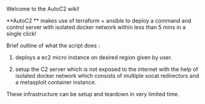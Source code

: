 
Welcome to the AutoC2 wiki!

**AutoC2 ** makes use of terraform + ansible to deploy a command and control server with isolated docker network within less than 5 mins in a single click!

Brief outline of what the script does :

1. deploys a ec2 micro instance on desired region given by user.

2. setup the C2 server which is not exposed to the internet with the help of isolated docker network which consists of multiple socat redirectors and a metasploit container instance.


These infrastructure can be setup and teardown in very limited time.
